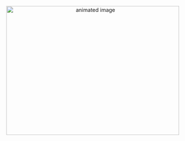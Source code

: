 <p align="center">
  <img alt="animated image" src="./isometric-buildup.gif" width="463" height="347">
</p>
